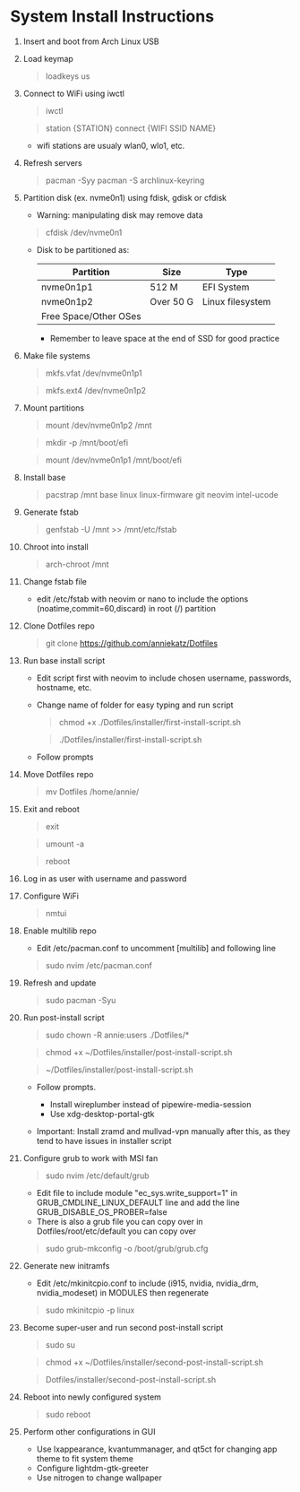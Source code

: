 # System Install Instructions

1. Insert and boot from Arch Linux USB

2. Load keymap
	
	> loadkeys us

3. Connect to WiFi using iwctl
	
	> iwctl
	
    > station {STATION} connect {WIFI SSID NAME}
	
    * wifi stations are usualy wlan0, wlo1, etc.

4. Refresh servers
	
	> pacman -Syy
	> pacman -S archlinux-keyring 

5. Partition disk (ex. nvme0n1) using fdisk, gdisk or cfdisk
	
    * Warning: manipulating disk may remove data

	
	> cfdisk /dev/nvme0n1
	
	* Disk to be partitioned as:
	
		| Partition             | Size      | Type             |
		|-----------------------|-----------|------------------|
		| nvme0n1p1             | 512 M     | EFI System       |
		| nvme0n1p2             | Over 50 G | Linux filesystem |
		| Free Space/Other OSes |           |                  |
	
		* Remember to leave space at the end of SSD for good practice

6. Make file systems
	
	> mkfs.vfat /dev/nvme0n1p1

	> mkfs.ext4 /dev/nvme0n1p2

7. Mount partitions
	
	> mount /dev/nvme0n1p2 /mnt
	
    > mkdir -p /mnt/boot/efi
	
    > mount /dev/nvme0n1p1 /mnt/boot/efi

8. Install base
	
	> pacstrap /mnt base linux linux-firmware git neovim intel-ucode

9. Generate fstab

	> genfstab -U /mnt >> /mnt/etc/fstab

10. Chroot into install
	
	> arch-chroot /mnt

11. Change fstab file
	* edit /etc/fstab with neovim or nano to include the options (noatime,commit=60,discard) in root (/) partition

12. Clone Dotfiles repo
	
	> git clone https://github.com/anniekatz/Dotfiles 

13. Run base install script
	* Edit script first with neovim to include chosen username, passwords, hostname, etc.
	* Change name of folder for easy typing and run script

		> chmod +x ./Dotfiles/installer/first-install-script.sh
	
		> ./Dotfiles/installer/first-install-script.sh

	* Follow prompts

14. Move Dotfiles repo
	
	> mv Dotfiles /home/annie/

15. Exit and reboot
	
	> exit
	
    > umount -a
	
    > reboot

16. Log in as user with username and password

17. Configure WiFi
	
	> nmtui

18. Enable multilib repo
	* Edit /etc/pacman.conf to uncomment [multilib] and following line

	> sudo nvim /etc/pacman.conf
	
19. Refresh and update
	
	> sudo pacman -Syu

20. Run post-install script
	
	> sudo chown -R annie:users ./Dotfiles/*

	> chmod +x ~/Dotfiles/installer/post-install-script.sh
	
    > ~/Dotfiles/installer/post-install-script.sh

	* Follow prompts. 
        * Install wireplumber instead of pipewire-media-session
        * Use xdg-desktop-portal-gtk
    
    * Important: Install zramd and mullvad-vpn manually after this, as they tend to have issues in installer script

21. Configure grub to work with MSI fan
	
	> sudo nvim /etc/default/grub
	
	* Edit file to include module "ec_sys.write_support=1" in GRUB_CMDLINE_LINUX_DEFAULT line and add the line GRUB_DISABLE_OS_PROBER=false
    * There is also a grub file you can copy over in Dotfiles/root/etc/default you can copy over

	> sudo grub-mkconfig -o /boot/grub/grub.cfg

22. Generate new initramfs
	* Edit /etc/mkinitcpio.conf to include (i915, nvidia, nvidia_drm, nvidia_modeset) in MODULES then regenerate
	
	> sudo mkinitcpio -p linux
	
23. Become super-user and run second post-install script
	
	> sudo su

	> chmod +x ~/Dotfiles/installer/second-post-install-script.sh
	
	> Dotfiles/installer/second-post-install-script.sh

24. Reboot into newly configured system
	
	> sudo reboot

25. Perform other configurations in GUI
	* Use lxappearance, kvantummanager, and qt5ct for changing app theme to fit system theme
	* Configure lightdm-gtk-greeter
	* Use nitrogen to change wallpaper
